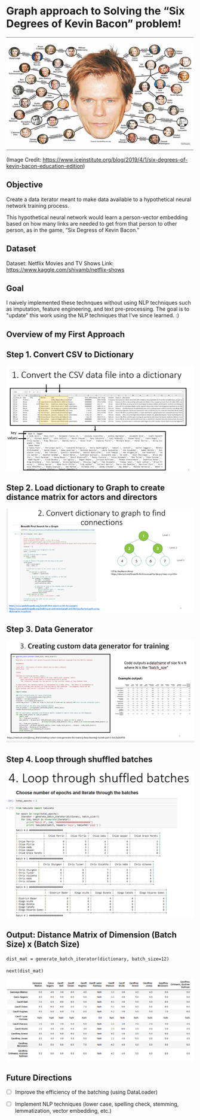 # Graph approach to Solving the “Six Degrees of Kevin Bacon” problem!

![image info](./pics/KevinBacon6degrees.png)

(Image Credit: https://www.iceinstitute.org/blog/2019/4/1/six-degrees-of-kevin-bacon-education-edition)

## Objective

Create a data iterator meant to make data available to a hypothetical neural network training process.  

This hypothetical neural network would learn a person-vector embedding based on how many links are needed to get from that person to other person, as in the game, “Six Degress of Kevin Bacon.”


## Dataset

Dataset: Netflix Movies and TV Shows
Link: https://www.kaggle.com/shivamb/netflix-shows


## Goal

I naively implemented these technques without using NLP techniques such as imputation, feature engineering, and text pre-processing. The goal is to "update" this work using the NLP techniques that I've since learned. :)

## Overview of my First Approach

## Step 1. Convert CSV to Dictionary

![image info](./pics/Step1.png)

## Step 2. Load dictionary to Graph to create distance matrix for actors and directors

![image info](./pics/Step2.png)

## Step 3. Data Generator

![image info](./pics/Step3.png)

## Step 4. Loop through shuffled batches

![image info](./pics/Step4.png)


## Output: Distance Matrix of Dimension (Batch Size) x (Batch Size)

```
dist_mat = generate_batch_iterator(dictionary, batch_size=12)

next(dist_mat)

```

![image info](./pics/output.png)


## Future Directions

- [ ] Improve the efficiency of the batching (using DataLoader)
- [ ] Implement NLP techniques (lower case, spelling check, stemming, lemmatization, vector embedding, etc.)




